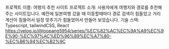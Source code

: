 프로젝트 이름: 여행지 추천 사이트
프로젝트 소개: 사용자에게 여행지와 경로를 추천해주는 사이트입니다. 예전에 일본여행 갔을 때 이동할때마다 경로 검색이 힘들었고 거리 계산이 힘들어서 일정 맞추기가 힘들었어서 만들어 보았습니다.
기술 스택: Typescript, tailwindCSS, React
https://velog.io/@loopang5954/series/%EC%82%AC%EC%9A%A9%EC%9E%90-%EC%97%AC%ED%96%89%EC%A7%80-%EC%B6%94%EC%B2%9C
